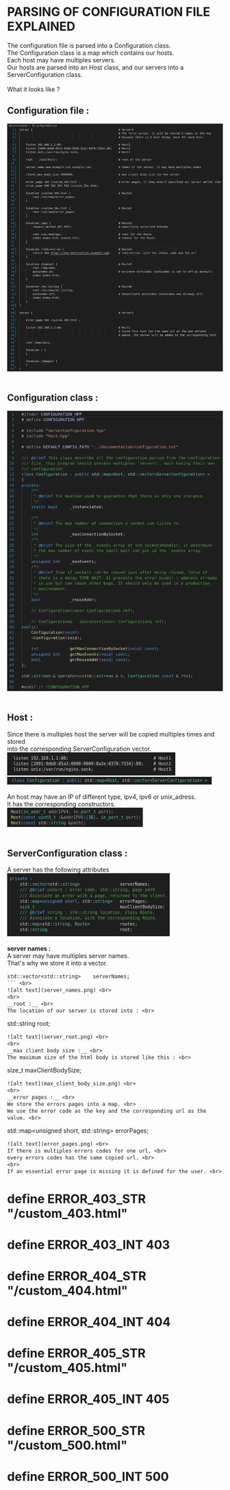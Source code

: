 # **PARSING OF CONFIGURATION FILE EXPLAINED**

The configuration file is parsed into a Configuration class.<br>
The Configuration class is a map which contains our hosts.<br>
Each host may have multiples servers.<br>
Our hosts are parsed into an Host class, and our servers into a ServerConfiguration class.<br>
<br>
What it looks like ?<br>

## __Configuration file :__ <br>
![alt text](ServerConfigurationExample.png) <br>
<br>
## __Configuration class :__ <br>
![alt text](ConfigurationClass.png) <br>
<br>
## __Host :__ <br>
Since there is multiples host the server will be copied multiples times and stored <br>
into the corresponding ServerConfiguration vector. <br>
![alt text](Host_conf.png) <br>
![alt text](Host_map.png) <br>
<br>
An host may have an IP of different type, ipv4, ipv6 or unix_adress. <br>
It has the corresponding constructors. <br>
![alt text](Host_constructors.png) <br>
<br>
## __ServerConfiguration class :__ <br>
A server has the following attributes <br>
![alt text](ServerConfiguration_attributes.png) <br>
<br> 
__server names :__ <br>
A server may have multiples server names. <br>
That's why we store it into a vector. <br>
```
std::vector<std::string>	serverNames;
``` <br>
![alt text](server_names.png) <br>
<br>
__root :__ <br>
The location of our server is stored into : <br>
```
std::string	root;
``` <br>
![alt text](server_root.png) <br>
<br>
__max client body size :__ <br>
The maximum size of the html body is stored like this : <br>
```
size_t	maxClientBodySize;
``` <br>
![alt text](max_client_body_size.png) <br>
<br>
__error pages :__ <br>
We store the errors pages into a map. <br>
We use the error code as the key and the corresponding url as the value. <br>
```
std::map<unsigned short, std::string>	errorPages;
```
![alt text](error_pages.png) <br>
If there is multiples errors codes for one url, <br>
every errors codes has the same copied url. <br>
<br> 
If an essential error page is missing it is defined for the user. <br>
```
# define ERROR_403_STR "/custom_403.html"
# define ERROR_403_INT 403
# define ERROR_404_STR "/custom_404.html"
# define ERROR_404_INT 404
# define ERROR_405_STR "/custom_405.html"
# define ERROR_405_INT 405
# define ERROR_500_STR "/custom_500.html"
# define ERROR_500_INT 500
``` <br>

